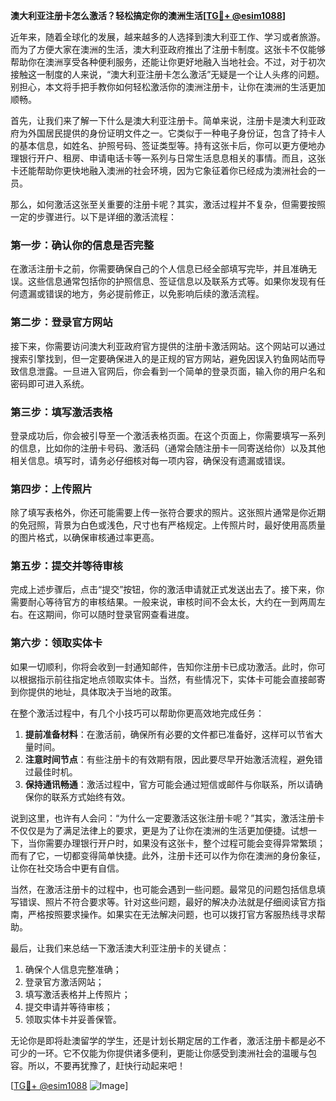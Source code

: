 **澳大利亚注册卡怎么激活？轻松搞定你的澳洲生活[[TG💪+ @esim1088](https://t.me/s/esim1088)]**

近年来，随着全球化的发展，越来越多的人选择到澳大利亚工作、学习或者旅游。而为了方便大家在澳洲的生活，澳大利亚政府推出了注册卡制度。这张卡不仅能够帮助你在澳洲享受各种便利服务，还能让你更好地融入当地社会。不过，对于初次接触这一制度的人来说，“澳大利亚注册卡怎么激活”无疑是一个让人头疼的问题。别担心，本文将手把手教你如何轻松激活你的澳洲注册卡，让你在澳洲的生活更加顺畅。

首先，让我们来了解一下什么是澳大利亚注册卡。简单来说，注册卡是澳大利亚政府为外国居民提供的身份证明文件之一。它类似于一种电子身份证，包含了持卡人的基本信息，如姓名、护照号码、签证类型等。持有这张卡后，你可以更方便地办理银行开户、租房、申请电话卡等一系列与日常生活息息相关的事情。而且，这张卡还能帮助你更快地融入澳洲的社会环境，因为它象征着你已经成为澳洲社会的一员。

那么，如何激活这张至关重要的注册卡呢？其实，激活过程并不复杂，但需要按照一定的步骤进行。以下是详细的激活流程：

### 第一步：确认你的信息是否完整

在激活注册卡之前，你需要确保自己的个人信息已经全部填写完毕，并且准确无误。这些信息通常包括你的护照信息、签证信息以及联系方式等。如果你发现有任何遗漏或错误的地方，务必提前修正，以免影响后续的激活流程。

### 第二步：登录官方网站

接下来，你需要访问澳大利亚政府官方提供的注册卡激活网站。这个网站可以通过搜索引擎找到，但一定要确保进入的是正规的官方网站，避免因误入钓鱼网站而导致信息泄露。一旦进入官网后，你会看到一个简单的登录页面，输入你的用户名和密码即可进入系统。

### 第三步：填写激活表格

登录成功后，你会被引导至一个激活表格页面。在这个页面上，你需要填写一系列的信息，比如你的注册卡号码、激活码（通常会随注册卡一同寄送给你）以及其他相关信息。填写时，请务必仔细核对每一项内容，确保没有遗漏或错误。

### 第四步：上传照片

除了填写表格外，你还可能需要上传一张符合要求的照片。这张照片通常是你近期的免冠照，背景为白色或浅色，尺寸也有严格规定。上传照片时，最好使用高质量的图片格式，以确保审核通过率更高。

### 第五步：提交并等待审核

完成上述步骤后，点击“提交”按钮，你的激活申请就正式发送出去了。接下来，你需要耐心等待官方的审核结果。一般来说，审核时间不会太长，大约在一到两周左右。在这期间，你可以随时登录官网查看进度。

### 第六步：领取实体卡

如果一切顺利，你将会收到一封通知邮件，告知你注册卡已成功激活。此时，你可以根据指示前往指定地点领取实体卡。当然，有些情况下，实体卡可能会直接邮寄到你提供的地址，具体取决于当地的政策。

在整个激活过程中，有几个小技巧可以帮助你更高效地完成任务：

1. **提前准备材料**：在激活前，确保所有必要的文件都已准备好，这样可以节省大量时间。
2. **注意时间节点**：有些注册卡的有效期有限，因此要尽早开始激活流程，避免错过最佳时机。
3. **保持通讯畅通**：激活过程中，官方可能会通过短信或邮件与你联系，所以请确保你的联系方式始终有效。

说到这里，也许有人会问：“为什么一定要激活这张注册卡呢？”其实，激活注册卡不仅仅是为了满足法律上的要求，更是为了让你在澳洲的生活更加便捷。试想一下，当你需要办理银行开户时，如果没有这张卡，整个过程可能会变得异常繁琐；而有了它，一切都变得简单快捷。此外，注册卡还可以作为你在澳洲的身份象征，让你在社交场合中更有自信。

当然，在激活注册卡的过程中，也可能会遇到一些问题。最常见的问题包括信息填写错误、照片不符合要求等。针对这些问题，最好的解决办法就是仔细阅读官方指南，严格按照要求操作。如果实在无法解决问题，也可以拨打官方客服热线寻求帮助。

最后，让我们来总结一下激活澳大利亚注册卡的关键点：

1. 确保个人信息完整准确；
2. 登录官方激活网站；
3. 填写激活表格并上传照片；
4. 提交申请并等待审核；
5. 领取实体卡并妥善保管。

无论你是即将赴澳留学的学生，还是计划长期定居的工作者，激活注册卡都是必不可少的一环。它不仅能为你提供诸多便利，更能让你感受到澳洲社会的温暖与包容。所以，不要再犹豫了，赶快行动起来吧！

[[TG💪+ @esim1088](https://t.me/s/esim1088) ![Image](https://i.postimg.cc/4NQfJmqS/Snipaste-2025-05-13-00-14-12.png)]